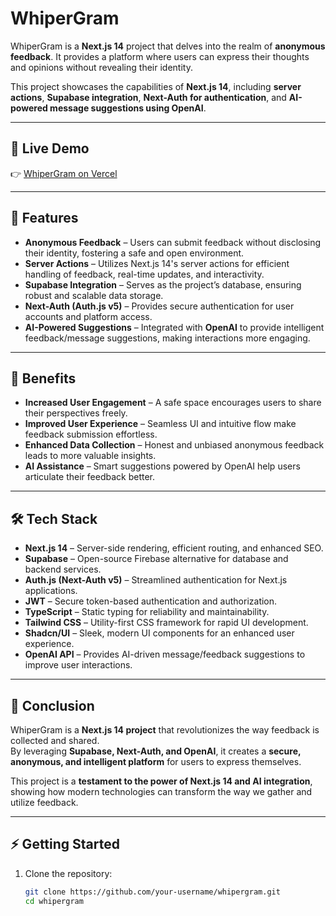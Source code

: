# WhiperGram

WhiperGram is a **Next.js 14** project that delves into the realm of **anonymous feedback**. It provides a platform where users can express their thoughts and opinions without revealing their identity.  

This project showcases the capabilities of **Next.js 14**, including **server actions**, **Supabase integration**, **Next-Auth for authentication**, and **AI-powered message suggestions using OpenAI**.

---

## 🔗 Live Demo

👉 [WhiperGram on Vercel](https://whisper-gram-v6an.vercel.app/)

---

## 🚀 Features

- **Anonymous Feedback** – Users can submit feedback without disclosing their identity, fostering a safe and open environment.  
- **Server Actions** – Utilizes Next.js 14's server actions for efficient handling of feedback, real-time updates, and interactivity.  
- **Supabase Integration** – Serves as the project’s database, ensuring robust and scalable data storage.  
- **Next-Auth (Auth.js v5)** – Provides secure authentication for user accounts and platform access.  
- **AI-Powered Suggestions** – Integrated with **OpenAI** to provide intelligent feedback/message suggestions, making interactions more engaging.  

---

## 🎯 Benefits

- **Increased User Engagement** – A safe space encourages users to share their perspectives freely.  
- **Improved User Experience** – Seamless UI and intuitive flow make feedback submission effortless.  
- **Enhanced Data Collection** – Honest and unbiased anonymous feedback leads to more valuable insights.  
- **AI Assistance** – Smart suggestions powered by OpenAI help users articulate their feedback better.  

---

## 🛠 Tech Stack

- **Next.js 14** – Server-side rendering, efficient routing, and enhanced SEO.  
- **Supabase** – Open-source Firebase alternative for database and backend services.  
- **Auth.js (Next-Auth v5)** – Streamlined authentication for Next.js applications.  
- **JWT** – Secure token-based authentication and authorization.  
- **TypeScript** – Static typing for reliability and maintainability.  
- **Tailwind CSS** – Utility-first CSS framework for rapid UI development.  
- **Shadcn/UI** – Sleek, modern UI components for an enhanced user experience.  
- **OpenAI API** – Provides AI-driven message/feedback suggestions to improve user interactions.  

---

## 📌 Conclusion

WhiperGram is a **Next.js 14 project** that revolutionizes the way feedback is collected and shared.  
By leveraging **Supabase, Next-Auth, and OpenAI**, it creates a **secure, anonymous, and intelligent platform** for users to express themselves.  

This project is a **testament to the power of Next.js 14 and AI integration**, showing how modern technologies can transform the way we gather and utilize feedback.  

---

## ⚡ Getting Started

1. Clone the repository:  
   ```bash
   git clone https://github.com/your-username/whipergram.git
   cd whipergram
